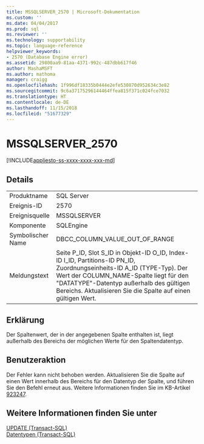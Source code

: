 ```yaml
---
title: MSSQLSERVER_2570 | Microsoft-Dokumentation
ms.custom: ''
ms.date: 04/04/2017
ms.prod: sql
ms.reviewer: ''
ms.technology: supportability
ms.topic: language-reference
helpviewer_keywords:
- 2570 (Database Engine error)
ms.assetid: 29800aa9-81aa-4371-992c-487dbb617f46
author: MashaMSFT
ms.author: mathoma
manager: craigg
ms.openlocfilehash: 1f996df18335b0444e2efe530870d952634c3e82
ms.sourcegitcommit: 9c6a37175296144464ffea815f371c024fce7032
ms.translationtype: HT
ms.contentlocale: de-DE
ms.lasthandoff: 11/15/2018
ms.locfileid: "51677329"
---
```

# <a name="mssqlserver2570"></a>MSSQLSERVER_2570
[!INCLUDE[appliesto-ss-xxxx-xxxx-xxx-md](../../includes/appliesto-ss-xxxx-xxxx-xxx-md.md)]
  
## <a name="details"></a>Details  
  
|||  
|-|-|  
|Produktname|SQL Server|  
|Ereignis-ID|2570|  
|Ereignisquelle|MSSQLSERVER|  
|Komponente|SQLEngine|  
|Symbolischer Name|DBCC_COLUMN_VALUE_OUT_OF_RANGE|  
|Meldungstext|Seite P_ID, Slot S_ID in Objekt-ID O_ID, Index-ID I_ID, Partitions-ID PN_ID, Zuordnungseinheits-ID A_ID (TYPE-Typ). Der Wert der COLUMN_NAME-Spalte liegt für den "DATATYPE"-Datentyp außerhalb des gültigen Bereichs. Aktualisieren Sie die Spalte auf einen gültigen Wert.|  
  
## <a name="explanation"></a>Erklärung  
Der Spaltenwert, der in der angegebenen Spalte enthalten ist, liegt außerhalb des Bereichs der möglichen Werte für den Spaltendatentyp.  
  
## <a name="user-action"></a>Benutzeraktion  
Der Fehler kann nicht behoben werden. Aktualisieren Sie die Spalte auf einen Wert innerhalb des Bereichs für den Datentyp der Spalte, und führen Sie den Befehl erneut aus.  Weitere Informationen finden Sie im KB-Artikel [923247](https://support.microsoft.com/kb/923247).  
  
## <a name="see-also"></a>Weitere Informationen finden Sie unter  
[UPDATE &#40;Transact-SQL&#41;](~/t-sql/queries/update-transact-sql.md)  
[Datentypen &#40;Transact-SQL&#41;](~/t-sql/data-types/data-types-transact-sql.md)  
  
